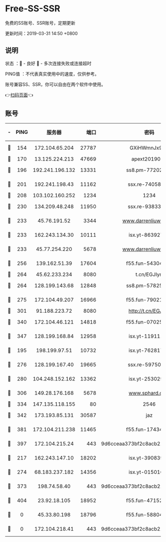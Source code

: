 # Free-SS-SSR

免费的SS账号、SSR账号，定期更新

更新时间：2019-03-31 14:50 +0800

## 说明

状态     ：🙂 - 良好 🙁 - 多次连接失败或连接超时

PING值   ：不代表真实使用中的速度，仅供参考。

账号兼容SS、SSR，你可以自由在两个软件中使用。

👉[扫码页面](https://liesauer.github.io/Free-SS-SSR/)👈

## 账号

|-|PING|服务器|端口|密码|加密方式|区域|
|:----:|:----:|:-----:|-----:|:----:|:----:|:----:|
|🙂|154|172.104.65.204|27787|GXiHWmnJx94S|aes-256-cfb|JP|
|🙂|170|13.125.224.213|47669|apext2019001|chacha20|KR|
|🙂|196|192.241.196.132|13331|ss8.pm-77202477|aes-256-cfb|US|
|🙂|201|192.241.198.43|11162|ssx.re-74058844|aes-256-cfb|US|
|🙂|208|103.102.160.252|1234|1234|rc4-md5|JP|
|🙂|230|134.209.48.248|11950|ssx.re-93833842|aes-256-cfb|US|
|🙂|233|45.76.191.52|3344|www.darrenliuwei.com|aes-256-cfb|JP|
|🙂|233|162.243.134.30|10111|isx.yt-86392751|aes-256-cfb|US|
|🙂|233|45.77.254.220|5678|www.darrenliuwei.com|aes-256-cfb|SG|
|🙂|256|139.162.51.39|17604|f55.fun-54304420|aes-256-cfb|SG|
|🙂|264|45.62.233.234|8080|t.cn/EGJIyrl|rc4-md5|CA|
|🙂|264|128.199.143.68|12848|ss8.pm-57825302|aes-256-cfb|SG|
|🙂|275|172.104.49.207|16966|f55.fun-79021247|aes-256-cfb|SG|
|🙂|301|91.188.223.72|8080|http://t.cn/EGJIyrl|rc4-md5|RU|
|🙂|340|172.104.46.121|14818|f55.fun-07025782|aes-256-cfb|SG|
|🙂|347|128.199.168.84|12958|isx.yt-11911105|aes-256-cfb|SG|
|🙂|195|198.199.97.51|10732|isx.yt-76281736|aes-256-cfb|US|
|🙂|276|128.199.167.40|19665|ssx.re-59750584|aes-256-cfb|SG|
|🙂|280|104.248.152.162|13362|isx.yt-25302906|aes-256-cfb|SG|
|🙂|306|149.28.176.168|5678|www.sphard.com|aes-256-cfb|AU|
|🙂|334|147.135.118.155|80|2546|chacha20|US|
|🙂|342|173.193.85.131|30587|jaz|aes-256-cfb|US|
|🙂|381|172.104.211.238|11465|f55.fun-17434247|aes-256-cfb|US|
|🙂|397|172.104.215.24|443|9d6cceaa373bf2c8acb22e60b6a58be6|aes-256-cfb|US|
|🙁|217|162.243.147.10|18202|isx.yt-39083950|aes-256-cfb|US|
|🙁|274|68.183.237.182|14356|isx.yt-01501633|aes-256-cfb|SG|
|🙁|373|198.74.58.40|443|9d6cceaa373bf2c8acb22e60b6a58be6|aes-256-cfb|US|
|🙁|404|23.92.18.105|18952|f55.fun-47152310|aes-256-cfb|US|
|🙁|0|45.33.80.198|18796|f55.fun-58804733|aes-256-cfb|US|
|🙁|0|172.104.218.41|443|9d6cceaa373bf2c8acb22e60b6a58be6|aes-256-cfb|US|
